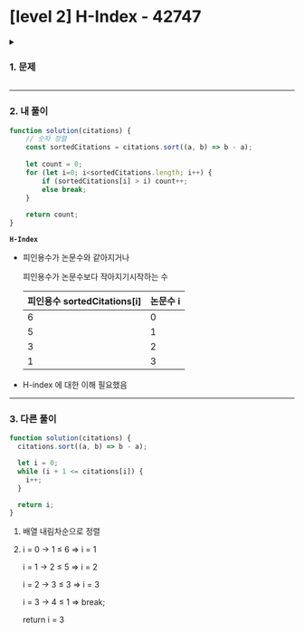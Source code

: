 # [level 2] H-Index - 42747 
<details>
<summary><h3>1. 문제</h3></summary>
<div markdown="1">
        
[문제 링크](https://school.programmers.co.kr/learn/courses/30/lessons/42747) 

### 성능 요약

메모리: 33.5 MB, 시간: 0.48 ms

### 구분

코딩테스트 연습 > 정렬

### 채점결과

정확성: 100.0<br/>합계: 100.0 / 100.0

### 제출 일자

2025년 04월 02일 14:52:34

### 문제 설명

<p>H-Index는 과학자의 생산성과 영향력을 나타내는 지표입니다. 어느 과학자의 H-Index를 나타내는 값인 h를 구하려고 합니다. 위키백과<sup id="fnref1"><a href="#fn1">1</a></sup>에 따르면, H-Index는 다음과 같이 구합니다.</p>

<p>어떤 과학자가 발표한 논문 <code>n</code>편 중, <code>h</code>번 이상 인용된 논문이 <code>h</code>편 이상이고 나머지 논문이 h번 이하 인용되었다면 <code>h</code>의 최댓값이 이 과학자의 H-Index입니다.</p>

<p>어떤 과학자가 발표한 논문의 인용 횟수를 담은 배열 citations가 매개변수로 주어질 때, 이 과학자의 H-Index를 return 하도록 solution 함수를 작성해주세요.</p>

<h5>제한사항</h5>

<ul>
<li>과학자가 발표한 논문의 수는 1편 이상 1,000편 이하입니다.</li>
<li>논문별 인용 횟수는 0회 이상 10,000회 이하입니다.</li>
</ul>

<h5>입출력 예</h5>
<table class="table">
        <thead><tr>
<th>citations</th>
<th>return</th>
</tr>
</thead>
        <tbody><tr>
<td>[3, 0, 6, 1, 5]</td>
<td>3</td>
</tr>
</tbody>
      </table>
<h5>입출력 예 설명</h5>

<p>이 과학자가 발표한 논문의 수는 5편이고, 그중 3편의 논문은 3회 이상 인용되었습니다. 그리고 나머지 2편의 논문은 3회 이하 인용되었기 때문에 이 과학자의 H-Index는 3입니다.</p>

<h5>문제가 잘 안풀린다면😢</h5>

<p>힌트가 필요한가요? [코딩테스트 연습 힌트 모음집]으로 오세요! → <a href="https://school.programmers.co.kr/learn/courses/14743?itm_content=lesson42747" target="_blank" rel="noopener">클릭</a></p>

<p>※ 공지 - 2019년 2월 28일 테스트 케이스가 추가되었습니다.</p>

<div class="footnotes">
<hr>
<ol>

<li id="fn1">
<p><a href="https://en.wikipedia.org/wiki/H-index" target="_blank" rel="noopener">https://en.wikipedia.org/wiki/H-index</a> "위키백과"&nbsp;<a href="#fnref1">↩</a></p>
</li>

</ol>
</div>


> 출처: 프로그래머스 코딩 테스트 연습, https://school.programmers.co.kr/learn/challenges
</div>
</details>

---

### 2. 내 풀이
```jsx
function solution(citations) {
    // 숫자 정렬
    const sortedCitations = citations.sort((a, b) => b - a);
    
    let count = 0;
    for (let i=0; i<sortedCitations.length; i++) {
        if (sortedCitations[i] > i) count++;
        else break;
    }
    
    return count;
}
```

**`H-Index`**

- 피인용수가 논문수와 같아지거나
    
    피인용수가 논문수보다 작아지기시작하는 수
    
    |  **피인용수 sortedCitations[i]** | **논문수 i** |
    | --- | --- |
    | 6 | 0 |
    | 5 | 1 |
    | 3 | 2 |
    | 1 | 3 |
- H-index 에 대한 이해 필요했음

---


### 3. 다른 풀이
```jsx
function solution(citations) {
  citations.sort((a, b) => b - a);

  let i = 0;
  while (i + 1 <= citations[i]) {
    i++;
  }

  return i;
}
```

1. 배열 내림차순으로 정렬
2. i = 0 → 1 ≤ 6 ⇒ i = 1
    
    i = 1 → 2 ≤ 5 ⇒ i = 2
    
    i = 2 → 3 ≤ 3 ⇒ i = 3
    
    i = 3 → 4 ≤ 1 ⇒ break;
    
    return i = 3

   

